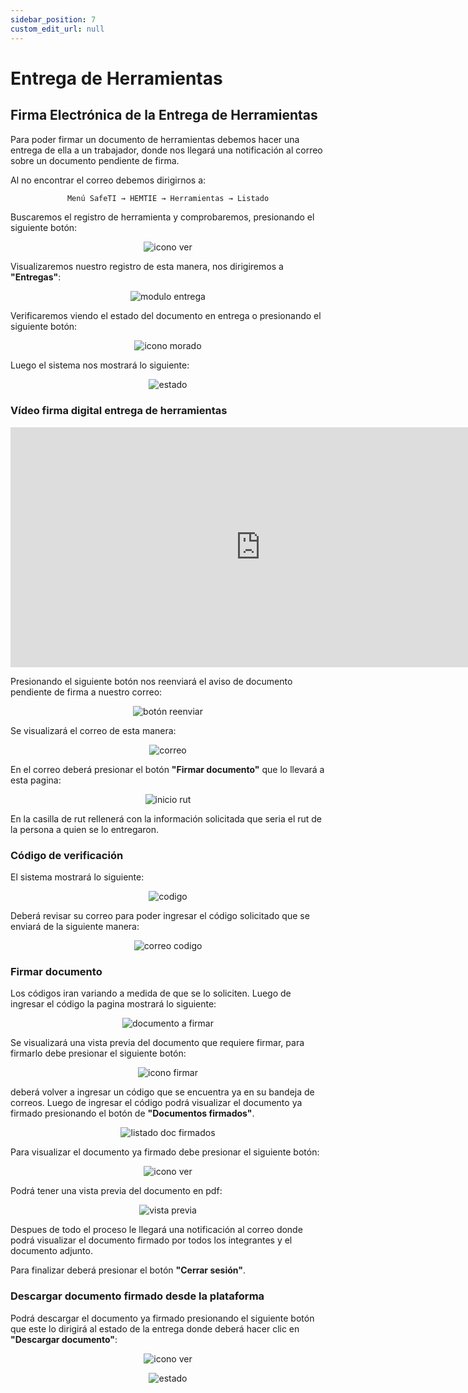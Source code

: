 ```yaml
---
sidebar_position: 7
custom_edit_url: null
---
```

# Entrega de Herramientas
## Firma Electrónica de la Entrega de Herramientas

Para poder firmar un documento de herramientas debemos hacer una entrega de ella a un trabajador, donde nos llegará una notificación al correo sobre un documento pendiente de firma.

Al no encontrar el correo debemos dirigirnos a:

<div align="center">

```bash
Menú SafeTI → HEMTIE → Herramientas → Listado
```
</div>

Buscaremos el registro de herramienta y comprobaremos, presionando el siguiente botón:

<div align="center">

![icono ver](/img/img_manual/img_firma/icono_ver_morado.png)

</div>

Visualizaremos nuestro registro de esta manera, nos dirigiremos a **"Entregas"**:

<div align="center">

![modulo entrega](/img/img_manual/img_firma/2023-09-28_08-58.png)

</div>

Verificaremos viendo el estado del documento en entrega o presionando el siguiente botón:

<div align="center">

![icono morado](/img/img_manual/img_firma/icono_ver_morado.png)

</div>

Luego el sistema nos mostrará lo siguiente:

<div align="center">

![estado](/img/img_manual/img_firma/2023-09-28_09-32.png)

</div>


### Vídeo firma digital entrega de herramientas

<div align="center">

<iframe width="800" height="384" src="https://www.youtube.com/embed/HeEQyEtnOgA?si=24MT28oE49S6NfHw" title="YouTube video player" frameborder="0" allow="accelerometer; autoplay; clipboard-write; encrypted-media; gyroscope; picture-in-picture; web-share" allowfullscreen></iframe>

</div>

Presionando el siguiente botón nos reenviará el aviso de documento pendiente de firma a nuestro correo:

<div align="center">

![botón reenviar](/img/img_manual/img_firma/2023-09-26_17-28.png)

</div>

Se visualizará el correo de esta manera:

<div align="center">

![correo](/img/img_manual/img_firma/2023-09-28_09-34.png)

</div>

En el correo deberá presionar el botón **"Firmar documento"** que lo llevará a esta pagina:

<div align="center">

![inicio rut](/img/img_manual/img_firma/2023-09-28_09-36.png)

</div>

En la casilla de rut rellenerá con la información solicitada que seria el rut de la persona a quien se lo entregaron.

### Código de verificación
El sistema mostrará lo siguiente:

<div align="center">

![codigo](/img/img_manual/img_firma/2023-09-27_08-58.png)

</div>

Deberá revisar su correo para poder ingresar el código solicitado que se enviará de la siguiente manera:

<div align="center">

![correo codigo](/img/img_manual/img_firma/2023-09-28_09-47.png)

</div>

### Firmar documento
Los códigos iran variando a medida de que se lo soliciten. Luego de ingresar el código la pagina mostrará lo siguiente:

<div align="center">

![documento a firmar](/img/img_manual/img_firma/2023-09-28_09-51.png)

</div>

Se visualizará una vista previa del documento que requiere firmar, para firmarlo debe presionar el siguiente botón:

<div align="center">

![icono firmar](/img/img_manual/img_firma/2023-09-27_09-05.png)

</div>

deberá volver a ingresar un código que se encuentra ya en su bandeja de correos. Luego de ingresar el código podrá visualizar el documento ya firmado presionando el botón de **"Documentos firmados"**. 

<div align="center">

![listado doc firmados](/img/img_manual/img_firma/2023-09-28_09-53.png)

</div>

Para visualizar el documento ya firmado debe presionar el siguiente botón:

<div align="center">

![icono ver](/img/img_manual/img_firma/2023-09-27_09-10.png)

</div>

Podrá tener una vista previa del documento en pdf:

<div align="center">

![vista previa](/img/img_manual/img_firma/2023-09-28_09-55.png)

</div>

Despues de todo el proceso le llegará una notificación al correo donde podrá visualizar el documento firmado por todos los integrantes y el documento adjunto.

Para finalizar deberá presionar el botón **"Cerrar sesión"**.

### Descargar documento firmado desde la plataforma

Podrá descargar el documento ya firmado presionando el siguiente botón que este lo dirigirá al estado de la entrega donde deberá hacer clic en **"Descargar documento"**:

<div align="center">

![icono ver](/img/img_manual/img_firma/icono_ver_morado.png)

</div>


<div align="center">

![estado](/img/img_manual/img_firma/2023-09-28_09-58.png)

</div>



